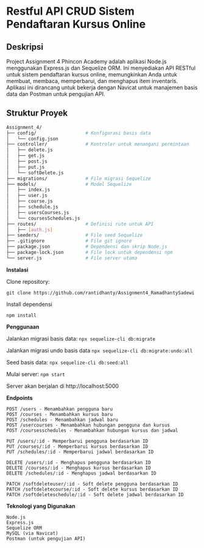 # Restful API CRUD Sistem Pendaftaran Kursus Online

## Deskripsi
Project Assignment 4 Phincon Academy adalah aplikasi Node.js menggunakan Express.js dan Sequelize ORM. Ini menyediakan API RESTful untuk sistem pendaftaran kursus online, memungkinkan Anda untuk membuat, membaca, memperbarui, dan menghapus item inventaris. Aplikasi ini dirancang untuk bekerja dengan Navicat untuk manajemen basis data dan Postman untuk pengujian API.

## Struktur Proyek
```bash
Assignment_4/
├── config/                  # Konfigurasi basis data
│   └── config.json
├── controller/              # Kontroler untuk menangani permintaan
│   ├── delete.js
│   ├── get.js
│   ├── post.js
│   ├── put.js
│   └── softDelete.js
├── migrations/              # File migrasi Sequelize
├── models/                  # Model Sequelize
│   ├── index.js
│   ├── user.js
│   ├── course.js
│   ├── schedule.js
│   ├── usersCourses.js
│   └── coursesSchedules.js
├── routes/                  # Definisi rute untuk API
│   ├── [auth.js]
├── seeders/                 # File seed Sequelize
├── .gitignore               # File git ignore
├── package.json             # Dependensi dan skrip Node.js
├── package-lock.json        # File lock untuk dependensi npm
└── server.js                # File server utama
```

**Instalasi**

Clone repository:
```
git clone https://github.com/rantidhanty/Assignment4_RamadhantySadewi
```

Install dependensi
```
npm install
```

**Penggunaan**

Jalankan migrasi basis data:
```npx sequelize-cli db:migrate```

Jalankan migrasi undo basis data
```npx sequelize-cli db:migrate:undo:all```

Seed basis data:
```npx sequelize-cli db:seed:all```

Mulai server:
```npm start```

Server akan berjalan di http://localhost:5000

**Endpoints**
```
POST /users - Menambahkan pengguna baru
POST /courses - Menambahkan kursus baru
POST /schedules - Menambahkan jadwal baru
POST /usercourses - Menambahkan hubungan pengguna dan kursus
POST /coursesschedules - Menambahkan hubungan kursus dan jadwal

PUT /users/:id - Memperbarui pengguna berdasarkan ID
PUT /courses/:id - Memperbarui kursus berdasarkan ID
PUT /schedules/:id - Memperbarui jadwal berdasarkan ID

DELETE /users/:id - Menghapus pengguna berdasarkan ID
DELETE /courses/:id - Menghapus kursus berdasarkan ID
DELETE /schedules/:id - Menghapus jadwal berdasarkan ID

PATCH /softdeleteuser/:id - Soft delete pengguna berdasarkan ID
PATCH /softdeletecourse/:id - Soft delete kursus berdasarkan ID
PATCH /softdeleteschedule/:id - Soft delete jadwal berdasarkan ID
```

**Teknologi yang Digunakan**
```
Node.js
Express.js
Sequelize ORM
MySQL (via Navicat)
Postman (untuk pengujian API)
```
